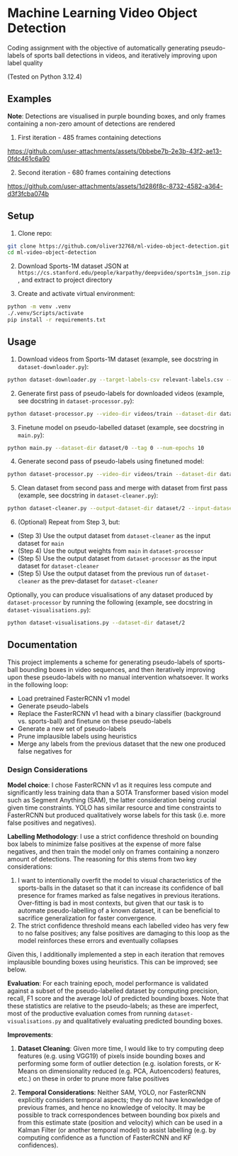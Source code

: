 # Machine Learning Video Object Detection

Coding assignment with the objective of automatically generating pseudo-labels of sports ball detections in videos, and iteratively improving upon label quality

(Tested on Python 3.12.4)

## Examples

**Note**: Detections are visualised in purple bounding boxes, and only frames containing a non-zero amount of detections are rendered

1. First iteration - 485 frames containing detections


https://github.com/user-attachments/assets/0bbebe7b-2e3b-43f2-ae13-0fdc461c6a90


2. Second iteration - 680 frames containing detections


https://github.com/user-attachments/assets/1d286f8c-8732-4582-a364-d3f3fcba074b


## Setup

1. Clone repo:

```bash
git clone https://github.com/oliver32768/ml-video-object-detection.git
cd ml-video-object-detection
```

2. Download Sports-1M dataset JSON at `https://cs.stanford.edu/people/karpathy/deepvideo/sports1m_json.zip`, and extract to project directory

3. Create and activate virtual environment:

```bash
python -m venv .venv
./.venv/Scripts/activate
pip install -r requirements.txt
```

## Usage 

1. Download videos from Sports-1M dataset (example, see docstring in `dataset-downloader.py`):

```bash
python dataset-downloader.py --target-labels-csv relevant-labels.csv --sports-dataset-json sports-1m-dataset/sports1m_train.json --output-path videos/train
```

2. Generate first pass of pseudo-labels for downloaded videos (example, see docstring in `dataset-processor.py`):

```bash
python dataset-processor.py --video-dir videos/train --dataset-dir dataset/0
```

3. Finetune model on pseudo-labelled dataset (example, see docstring in `main.py`):

```bash
python main.py --dataset-dir dataset/0 --tag 0 --num-epochs 10
```

4. Generate second pass of pseudo-labels using finetuned model:

```bash
python dataset-processor.py --video-dir videos/train --dataset-dir dataset/1 --weights models/checkpoint_best-0.pth
```

5. Clean dataset from second pass and merge with dataset from first pass (example, see docstring in `dataset-cleaner.py`):

```bash
python dataset-cleaner.py --output-dataset-dir dataset/2 --input-dataset-dir dataset/1 --prev-dataset-dir dataset/0
```

6. (Optional) Repeat from Step 3, but:
* (Step 3) Use the output dataset from `dataset-cleaner` as the input dataset for `main`
* (Step 4) Use the output weights from `main` in `dataset-processor`
* (Step 5) Use the output dataset from `dataset-processor` as the input dataset for `dataset-cleaner`
* (Step 5) Use the output dataset from the previous run of `dataset-cleaner` as the prev-dataset for `dataset-cleaner`

Optionally, you can produce visualisations of any dataset produced by `dataset-processor` by running the following (example, see docstring in `dataset-visualisations.py`):

```bash
python dataset-visualisations.py --dataset-dir dataset/2
```

## Documentation

This project implements a scheme for generating pseudo-labels of sports-ball bounding boxes in video sequences, and then iteratively improving upon these pseudo-labels with no manual intervention whatsoever. It works in the following loop:

* Load pretrained FasterRCNN v1 model
* Generate pseudo-labels 
* Replace the FasterRCNN v1 head with a binary classifier (background vs. sports-ball) and finetune on these pseudo-labels
* Generate a new set of pseudo-labels
* Prune implausible labels using heuristics
* Merge any labels from the previous dataset that the new one produced false negatives for

### Design Considerations

**Model choice**: I chose FasterRCNN v1 as it requires less compute and significantly less training data than a SOTA Transformer based vision model such as Segment Anything (SAM), the latter consideration being crucial given time constraints. YOLO has similar resource and time constraints to FasterRCNN but produced qualitatively worse labels for this task (i.e. more false positives and negatives).

**Labelling Methodology**: I use a strict confidence threshold on bounding box labels to minimize false positives at the expense of more false negatives, and then train the model only on frames containing a nonzero amount of detections. The reasoning for this stems from two key considerations: 

1. I want to intentionally overfit the model to visual characteristics of the sports-balls in the dataset so that it can increase its confidence of ball presence for frames marked as false negatives in previous iterations. Over-fitting is bad in most contexts, but given that our task is to automate pseudo-labelling of a known dataset, it can be beneficial to sacrifice generalization for faster convergence.
2. The strict confidence threshold means each labelled video has very few to no false positives; any false positives are damaging to this loop as the model reinforces these errors and eventually collapses

Given this, I additionally implemented a step in each iteration that removes implausible bounding boxes using heuristics. This can be improved; see below.

**Evaluation**: For each training epoch, model performance is validated against a subset of the pseudo-labelled dataset by computing precision, recall, F1 score and the average IoU of predicted bounding boxes. Note that these statistics are relative to the pseudo-labels; as these are imperfect, most of the productive evaluation comes from running `dataset-visualisations.py` and qualitatively evaluating predicted bounding boxes.

**Improvements**:

1. **Dataset Cleaning**: Given more time, I would like to try computing deep features (e.g. using VGG19) of pixels inside bounding boxes and performing some form of outlier detection (e.g. isolation forests, or K-Means on dimensionality reduced (e.g. PCA, Autoencoders) features, etc.) on these in order to prune more false positives

2. **Temporal Considerations**: Neither SAM, YOLO, nor FasterRCNN explicitly considers temporal aspects; they do not have knowledge of previous frames, and hence no knowledge of velocity. It may be possible to track correspondences between bounding box pixels and from this estimate state (position and velocity) which can be used in a Kalman Filter (or another temporal model) to assist labelling (e.g. by computing confidence as a function of FasterRCNN and KF confidences).
